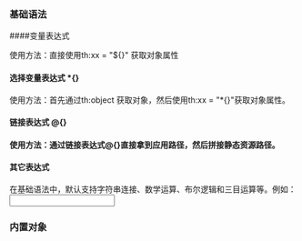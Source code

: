 ### 基础语法

####变量表达式

使用方法：直接使用th:xx = "${}" 获取对象属性 

#### 选择变量表达式 *{}

使用方法：首先通过th:object 获取对象，然后使用th:xx = "*{}"获取对象属性。

#### 链接表达式 @{}

#### 使用方法：通过链接表达式@{}直接拿到应用路径，然后拼接静态资源路径。
 
####  其它表达式
在基础语法中，默认支持字符串连接、数学运算、布尔逻辑和三目运算等。例如：
<input name="name" th:value="${'I am '+(user.name!=null?user.name:'NoBody')}"/>

### 内置对象
 
